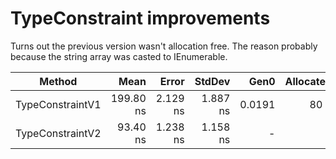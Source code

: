 # TypeConstraint improvements

Turns out the previous version wasn't allocation free. The reason probably because the string array was casted to IEnumerable<string>.

| Method           | Mean      | Error    | StdDev   | Gen0   | Allocated |
|----------------- |----------:|---------:|---------:|-------:|----------:|
| TypeConstraintV1 | 199.80 ns | 2.129 ns | 1.887 ns | 0.0191 |      80 B |
| TypeConstraintV2 |  93.40 ns | 1.238 ns | 1.158 ns |      - |         - |
